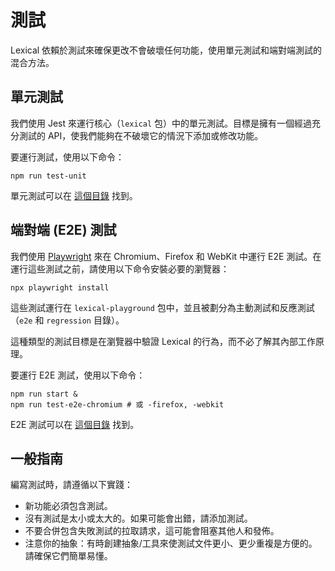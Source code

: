 # 測試

Lexical 依賴於測試來確保更改不會破壞任何功能，使用單元測試和端對端測試的混合方法。

## 單元測試

我們使用 Jest 來運行核心（`lexical` 包）中的單元測試。目標是擁有一個經過充分測試的 API，使我們能夠在不破壞它的情況下添加或修改功能。

要運行測試，使用以下命令：

```
npm run test-unit
```

單元測試可以在 [這個目錄](https://github.com/facebook/lexical/tree/main/packages/lexical/src/__tests__) 找到。

## 端對端 (E2E) 測試

我們使用 [Playwright](https://playwright.dev/) 來在 Chromium、Firefox 和 WebKit 中運行 E2E 測試。在運行這些測試之前，請使用以下命令安裝必要的瀏覽器：

```
npx playwright install
```

這些測試運行在 `lexical-playground` 包中，並且被劃分為主動測試和反應測試（`e2e` 和 `regression` 目錄）。

這種類型的測試目標是在瀏覽器中驗證 Lexical 的行為，而不必了解其內部工作原理。

要運行 E2E 測試，使用以下命令：

```
npm run start &
npm run test-e2e-chromium # 或 -firefox, -webkit
```

E2E 測試可以在 [這個目錄](https://github.com/facebook/lexical/tree/main/packages/lexical-playground/__tests__) 找到。

## 一般指南

編寫測試時，請遵循以下實踐：

- 新功能必須包含測試。
- 沒有測試是太小或太大的。如果可能會出錯，請添加測試。
- 不要合併包含失敗測試的拉取請求，這可能會阻塞其他人和發佈。
- 注意你的抽象：有時創建抽象/工具來使測試文件更小、更少重複是方便的。請確保它們簡單易懂。

